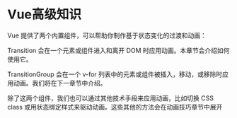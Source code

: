# Vue高级知识

Vue 提供了两个内置组件，可以帮助你制作基于状态变化的过渡和动画：

Transition 会在一个元素或组件进入和离开 DOM 时应用动画。本章节会介绍如何使用它。

TransitionGroup 会在一个 v-for 列表中的元素或组件被插入，移动，或移除时应用动画。我们将在下一章节中介绍。

除了这两个组件，我们也可以通过其他技术手段来应用动画，比如切换 CSS class 或用状态绑定样式来驱动动画。这些其他的方法会在动画技巧章节中展开